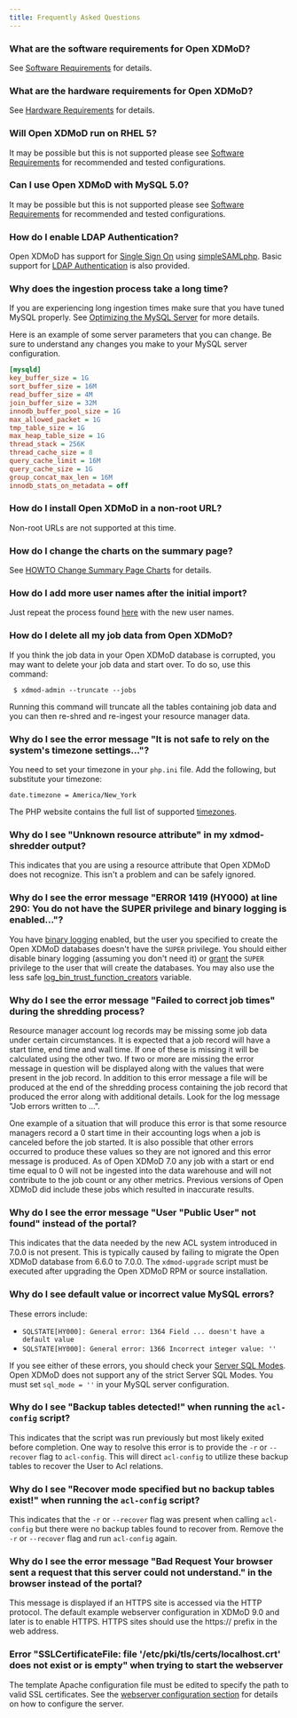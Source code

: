 ```yaml
---
title: Frequently Asked Questions
---
```


### What are the software requirements for Open XDMoD?

See [Software Requirements](software-requirements.html) for details.

### What are the hardware requirements for Open XDMoD?

See [Hardware Requirements](hardware-requirements.html) for details.

### Will Open XDMoD run on RHEL 5?

It may be possible but this is not supported please see
[Software Requirements](software-requirements.html) for recommended and tested
configurations.

### Can I use Open XDMoD with MySQL 5.0?

It may be possible but this is not supported please see
[Software Requirements](software-requirements.html) for recommended and tested
configurations.

### How do I enable LDAP Authentication?

Open XDMoD has support for [Single Sign On](simpleSAMLphp.html)
using [simpleSAMLphp][simplesaml].  Basic support for [LDAP Authentication](simpleSAMLphp-ldap.html) is also provided.

[simplesaml]: https://simplesamlphp.org/

### Why does the ingestion process take a long time?

If you are experiencing long ingestion times make sure that you have
tuned MySQL properly.  See
[Optimizing the MySQL Server][optimizing-mysql] for more details.

Here is an example of some server parameters that you can change.  Be
sure to understand any changes you make to your MySQL server
configuration.

```ini
[mysqld]
key_buffer_size = 1G
sort_buffer_size = 16M
read_buffer_size = 4M
join_buffer_size = 32M
innodb_buffer_pool_size = 1G
max_allowed_packet = 1G
tmp_table_size = 1G
max_heap_table_size = 1G
thread_stack = 256K
thread_cache_size = 8
query_cache_limit = 16M
query_cache_size = 1G
group_concat_max_len = 16M
innodb_stats_on_metadata = off
```

[optimizing-mysql]: https://dev.mysql.com/doc/refman/5.5/en/optimizing-server.html

### How do I install Open XDMoD in a non-root URL?

Non-root URLs are not supported at this time.

### How do I change the charts on the summary page?

See [HOWTO Change Summary Page Charts](howto-summary-charts.html) for
details.

### How do I add more user names after the initial import?

Just repeat the process found [here](user-names.html) with the new user
names.

### How do I delete all my job data from Open XDMoD?

If you think the job data in your Open XDMoD database is corrupted, you
may want to delete your job data and start over.  To do so, use this
command:

     $ xdmod-admin --truncate --jobs

Running this command will truncate all the tables containing job data
and you can then re-shred and re-ingest your resource manager data.

### Why do I see the error message "It is not safe to rely on the system's timezone settings..."?

You need to set your timezone in your `php.ini` file.  Add the
following, but substitute your timezone:

    date.timezone = America/New_York

The PHP website contains the full list of supported [timezones][].

[timezones]: http://php.net/manual/en/timezones.php

### Why do I see "Unknown resource attribute" in my xdmod-shredder output?

This indicates that you are using a resource attribute that Open XDMoD
does not recognize. This isn't a problem and can be safely ignored.

### Why do I see the error message "ERROR 1419 (HY000) at line 290: You do not have the SUPER privilege and binary logging is enabled..."?

You have [binary logging][mysql-binary-log] enabled, but the user you
specified to create the Open XDMoD databases doesn't have the `SUPER`
privilege.  You should either disable binary logging (assuming you don't
need it) or [grant][mysql-grant] the `SUPER` privilege to the user that
will create the databases.  You may also use the less safe
[log_bin_trust_function_creators][] variable.

[mysql-binary-log]:                https://dev.mysql.com/doc/refman/5.5/en/replication-options-binary-log.html
[mysql-grant]:                     https://dev.mysql.com/doc/refman/5.5/en/grant.html
[log_bin_trust_function_creators]: https://dev.mysql.com/doc/refman/5.5/en/replication-options-binary-log.html#option_mysqld_log-bin-trust-function-creators

### Why do I see the error message "Failed to correct job times" during the shredding process?

Resource manager account log records may be missing some job data under certain
circumstances.  It is expected that a job record will have a start time, end
time and wall time.  If one of these is missing it will be calculated using the
other two.  If two or more are missing the error message in question will be
displayed along with the values that were present in the job record.  In
addition to this error message a file will be produced at the end of the
shredding process containing the job record that produced the error along with
additional details.  Look for the log message "Job errors written to ...".

One example of a situation that will produce this error is that some resource
managers record a 0 start time in their accounting logs when a job is canceled
before the job started.  It is also possible that other errors occurred to
produce these values so they are not ignored and this error message is produced.
As of Open XDMoD 7.0 any job with a start or end time equal to 0 will not be
ingested into the data warehouse and will not contribute to the job count or
any other metrics.  Previous versions of Open XDMoD did include these jobs
which resulted in inaccurate results.

### Why do I see the error message "User "Public User" not found" instead of the portal?

This indicates that the data needed by the new ACL system introduced in 7.0.0 is
not present.  This is typically caused by failing to migrate the Open XDMoD
database from 6.6.0 to 7.0.0.  The `xdmod-upgrade` script must be executed
after upgrading the Open XDMoD RPM or source installation.

### Why do I see default value or incorrect value MySQL errors?

These errors include:

- `SQLSTATE[HY000]: General error: 1364 Field ... doesn't have a default value`
- `SQLSTATE[HY000]: General error: 1366 Incorrect integer value: ''`

If you see either of these errors, you should check your
[Server SQL Modes][sql-mode].  Open XDMoD does not support any of the strict
Server SQL Modes.  You must set `sql_mode = ''` in your MySQL server
configuration.

[sql-mode]: https://dev.mysql.com/doc/refman/5.5/en/sql-mode.html

### Why do I see "Backup tables detected!" when running the `acl-config` script?

This indicates that the script was run previously but most likely exited before
completion. One way to resolve this error is to provide the `-r` or `--recover`
flag to `acl-config`. This will direct `acl-config` to utilize these backup tables
to recover the User to Acl relations.

### Why do I see "Recover mode specified but no backup tables exist!" when running the `acl-config` script?

This indicates that the `-r` or `--recover` flag was present when calling `acl-config`
but there were no backup tables found to recover from. Remove the `-r` or `--recover` flag
and run `acl-config` again.

### Why do I see the error message "Bad Request Your browser sent a request that this server could not understand." in the browser instead of the portal?

This message is displayed if an HTTPS site is accessed via the HTTP protocol. The default
example webserver configuration in XDMoD 9.0 and later is to enable HTTPS. HTTPS
sites should use the https:// prefix in the web address.

### Error "SSLCertificateFile: file '/etc/pki/tls/certs/localhost.crt' does not exist or is empty" when trying to start the webserver

The template Apache configuration file must be edited to specify the path to
valid SSL certificates. See the [webserver configuration section](configuration.html#apache-configuration)
for details on how to configure the server.
